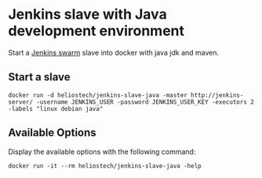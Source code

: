 Jenkins slave with Java development environment
===============================================

Start a [Jenkins swarm](https://wiki.jenkins-ci.org/display/JENKINS/Swarm+Plugin) slave into docker with java jdk and maven.

## Start a slave

   `docker run -d heliostech/jenkins-slave-java -master http://jenkins-server/ -username JENKINS_USER -password JENKINS_USER_KEY -executors 2 -labels "linux debian java"`


## Available Options

   Display the available options with the following command:

   `docker run -it --rm heliostech/jenkins-slave-java -help`


